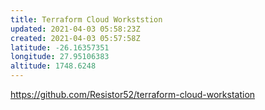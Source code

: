 ```yaml
---
title: Terraform Cloud Workststion
updated: 2021-04-03 05:58:23Z
created: 2021-04-03 05:57:58Z
latitude: -26.16357351
longitude: 27.95106383
altitude: 1748.6248
---
```


https://github.com/Resistor52/terraform-cloud-workstation